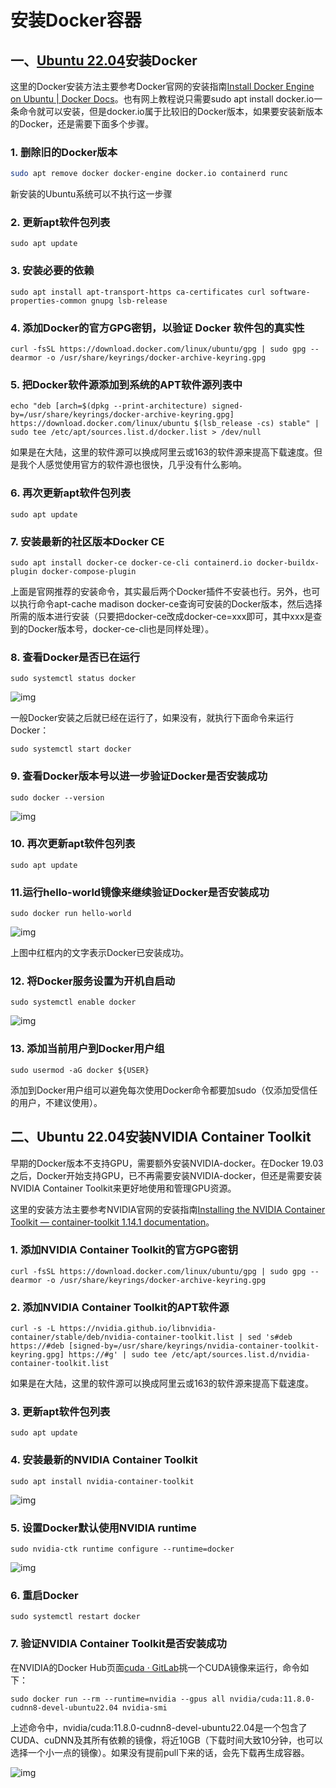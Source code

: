 # 安装Docker容器

## 一、[Ubuntu 22.04](https://zhida.zhihu.com/search?content_id=236517538&content_type=Article&match_order=1&q=Ubuntu+22.04&zhida_source=entity)安装Docker

这里的Docker安装方法主要参考Docker官网的安装指南[Install Docker Engine on Ubuntu | Docker Docs](https://link.zhihu.com/?target=https%3A//docs.docker.com/engine/install/ubuntu/)。也有网上教程说只需要sudo apt install docker.io一条命令就可以安装，但是docker.io属于比较旧的Docker版本，如果要安装新版本的Docker，还是需要下面多个步骤。

### **1. 删除旧的Docker版本**

```bash
sudo apt remove docker docker-engine docker.io containerd runc
```

新安装的Ubuntu系统可以不执行这一步骤

### **2. 更新apt软件包列表**

```text
sudo apt update
```

### **3. 安装必要的依赖**

```text
sudo apt install apt-transport-https ca-certificates curl software-properties-common gnupg lsb-release
```

### **4. 添加Docker的官方GPG密钥，以验证 Docker 软件包的真实性**

```text
curl -fsSL https://download.docker.com/linux/ubuntu/gpg | sudo gpg --dearmor -o /usr/share/keyrings/docker-archive-keyring.gpg
```

### **5. 把Docker软件源添加到系统的APT软件源列表中**

```text
echo "deb [arch=$(dpkg --print-architecture) signed-by=/usr/share/keyrings/docker-archive-keyring.gpg] https://download.docker.com/linux/ubuntu $(lsb_release -cs) stable" | sudo tee /etc/apt/sources.list.d/docker.list > /dev/null
```

如果是在大陆，这里的软件源可以换成阿里云或163的软件源来提高下载速度。但是我个人感觉使用官方的软件源也很快，几乎没有什么影响。

### **6. 再次更新apt软件包列表**

```text
sudo apt update
```

### **7. 安装最新的社区版本Docker CE**

```text
sudo apt install docker-ce docker-ce-cli containerd.io docker-buildx-plugin docker-compose-plugin
```

上面是官网推荐的安装命令，其实最后两个Docker插件不安装也行。另外，也可以执行命令apt-cache madison docker-ce查询可安装的Docker版本，然后选择所需的版本进行安装（只要把docker-ce改成docker-ce=xxx即可，其中xxx是查到的Docker版本号，docker-ce-cli也是同样处理）。

### **8. 查看Docker是否已在运行**

```text
sudo systemctl status docker
```

![img](https://pic3.zhimg.com/v2-9cad8d9dd2caca76def26cd609b12176_1440w.jpg)

一般Docker安装之后就已经在运行了，如果没有，就执行下面命令来运行Docker：

```text
sudo systemctl start docker
```

### **9. 查看Docker版本号以进一步验证Docker是否安装成功**

```text
sudo docker --version
```

![img](https://pic1.zhimg.com/v2-1d86a7c8c78b2415af4d7ba401bc7644_1440w.jpg)

### **10. 再次更新apt软件包列表**

```text
sudo apt update
```

### 11.运行hello-world镜像来继续验证Docker是否安装成功

```text
sudo docker run hello-world
```

![img](https://pic3.zhimg.com/v2-c56b58a2331a1b2f5fa3cb79b556eac8_1440w.jpg)

上图中红框内的文字表示Docker已安装成功。

### **12. 将Docker服务设置为开机自启动**

```text
sudo systemctl enable docker
```

![img](https://pic2.zhimg.com/v2-06404490ef1ffe46a5662c08f446d1bf_1440w.jpg)

### **13. 添加当前用户到Docker用户组**

```text
sudo usermod -aG docker ${USER}
```

添加到Docker用户组可以避免每次使用Docker命令都要加sudo（仅添加受信任的用户，不建议使用）。

## **二、Ubuntu 22.04安装NVIDIA Container Toolkit**

早期的Docker版本不支持GPU，需要额外安装NVIDIA-docker。在Docker 19.03之后，Docker开始支持GPU，已不再需要安装NVIDIA-docker，但还是需要安装NVIDIA Container Toolkit来更好地使用和管理GPU资源。

这里的安装方法主要参考NVIDIA官网的安装指南[Installing the NVIDIA Container Toolkit — container-toolkit 1.14.1 documentation](https://link.zhihu.com/?target=https%3A//docs.nvidia.com/datacenter/cloud-native/container-toolkit/latest/install-guide.html)。

### **1. 添加NVIDIA Container Toolkit的官方GPG密钥**

```text
curl -fsSL https://download.docker.com/linux/ubuntu/gpg | sudo gpg --dearmor -o /usr/share/keyrings/docker-archive-keyring.gpg
```

### **2. 添加NVIDIA Container Toolkit的APT软件源**

```text
curl -s -L https://nvidia.github.io/libnvidia-container/stable/deb/nvidia-container-toolkit.list | sed 's#deb https://#deb [signed-by=/usr/share/keyrings/nvidia-container-toolkit-keyring.gpg] https://#g' | sudo tee /etc/apt/sources.list.d/nvidia-container-toolkit.list
```

如果是在大陆，这里的软件源可以换成阿里云或163的软件源来提高下载速度。

### **3. 更新apt软件包列表**

```text
sudo apt update
```

### **4. 安装最新的NVIDIA Container Toolkit**

```text
sudo apt install nvidia-container-toolkit
```

![img](https://pic2.zhimg.com/v2-48914ff077e333e4de1f9b5ee6a41d79_1440w.jpg)

### **5. 设置Docker默认使用NVIDIA runtime**

```text
sudo nvidia-ctk runtime configure --runtime=docker
```

![img](https://picx.zhimg.com/v2-d73d2b6eb53f9f5ec33d06c0931cec99_1440w.jpg)

### **6. 重启Docker**

```text
sudo systemctl restart docker
```

### **7. 验证NVIDIA Container Toolkit是否安装成功**

在NVIDIA的Docker Hub页面[cuda · GitLab](https://link.zhihu.com/?target=https%3A//gitlab.com/nvidia/container-images/cuda/blob/master/doc/supported-tags.md)挑一个CUDA镜像来运行，命令如下：

```text
sudo docker run --rm --runtime=nvidia --gpus all nvidia/cuda:11.8.0-cudnn8-devel-ubuntu22.04 nvidia-smi
```

上述命令中，nvidia/cuda:11.8.0-cudnn8-devel-ubuntu22.04是一个包含了CUDA、cuDNN及其所有依赖的镜像，将近10GB（下载时间大致10分钟，也可以选择一个小一点的镜像）。如果没有提前pull下来的话，会先下载再生成容器。

![img](https://pic2.zhimg.com/v2-2252ea1786be5ca9c37b7f27e0cce365_1440w.jpg)